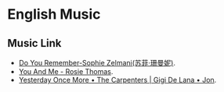# English Music


## Music Link

- [Do You Remember-Sophie Zelmani(苏菲·珊曼妮)](https://www.youtube.com/watch?v=zA2HbvOVz7k/).
- [You And Me - Rosie Thomas](https://www.youtube.com/watch?v=HCySx0Pn2UQ/).
- [Yesterday Once More • The Carpenters | Gigi De Lana • Jon](https://www.youtube.com/watch?v=jmg6eymextU/).
